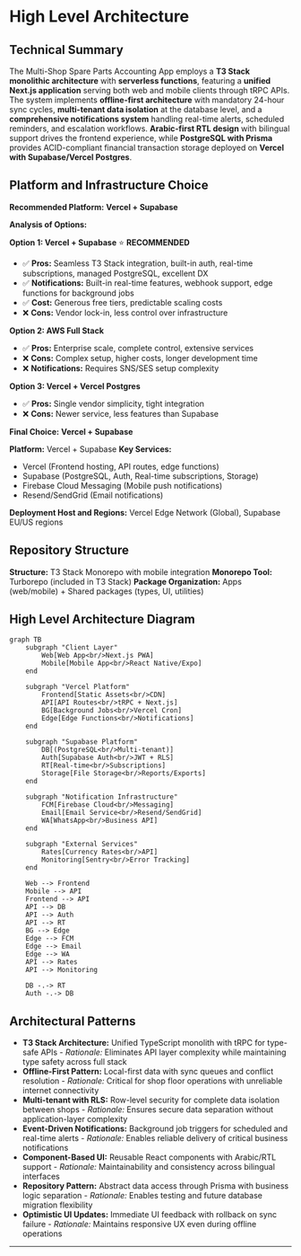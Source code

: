 # High Level Architecture

## Technical Summary

The Multi-Shop Spare Parts Accounting App employs a **T3 Stack monolithic architecture** with **serverless functions**, featuring a **unified Next.js application** serving both web and mobile clients through tRPC APIs. The system implements **offline-first architecture** with mandatory 24-hour sync cycles, **multi-tenant data isolation** at the database level, and a **comprehensive notifications system** handling real-time alerts, scheduled reminders, and escalation workflows. **Arabic-first RTL design** with bilingual support drives the frontend experience, while **PostgreSQL with Prisma** provides ACID-compliant financial transaction storage deployed on **Vercel with Supabase/Vercel Postgres**.

## Platform and Infrastructure Choice

**Recommended Platform:** **Vercel + Supabase**

**Analysis of Options:**

**Option 1: Vercel + Supabase** ⭐ **RECOMMENDED**
- ✅ **Pros:** Seamless T3 Stack integration, built-in auth, real-time subscriptions, managed PostgreSQL, excellent DX
- ✅ **Notifications:** Built-in real-time features, webhook support, edge functions for background jobs
- ✅ **Cost:** Generous free tiers, predictable scaling costs
- ❌ **Cons:** Vendor lock-in, less control over infrastructure

**Option 2: AWS Full Stack**
- ✅ **Pros:** Enterprise scale, complete control, extensive services
- ❌ **Cons:** Complex setup, higher costs, longer development time
- ❌ **Notifications:** Requires SNS/SES setup complexity

**Option 3: Vercel + Vercel Postgres**
- ✅ **Pros:** Single vendor simplicity, tight integration
- ❌ **Cons:** Newer service, less features than Supabase

**Final Choice:** **Vercel + Supabase**

**Platform:** Vercel + Supabase
**Key Services:**
- Vercel (Frontend hosting, API routes, edge functions)
- Supabase (PostgreSQL, Auth, Real-time subscriptions, Storage)
- Firebase Cloud Messaging (Mobile push notifications)
- Resend/SendGrid (Email notifications)

**Deployment Host and Regions:** Vercel Edge Network (Global), Supabase EU/US regions

## Repository Structure

**Structure:** T3 Stack Monorepo with mobile integration
**Monorepo Tool:** Turborepo (included in T3 Stack)
**Package Organization:** Apps (web/mobile) + Shared packages (types, UI, utilities)

## High Level Architecture Diagram

```mermaid
graph TB
    subgraph "Client Layer"
        Web[Web App<br/>Next.js PWA]
        Mobile[Mobile App<br/>React Native/Expo]
    end

    subgraph "Vercel Platform"
        Frontend[Static Assets<br/>CDN]
        API[API Routes<br/>tRPC + Next.js]
        BG[Background Jobs<br/>Vercel Cron]
        Edge[Edge Functions<br/>Notifications]
    end

    subgraph "Supabase Platform"
        DB[(PostgreSQL<br/>Multi-tenant)]
        Auth[Supabase Auth<br/>JWT + RLS]
        RT[Real-time<br/>Subscriptions]
        Storage[File Storage<br/>Reports/Exports]
    end

    subgraph "Notification Infrastructure"
        FCM[Firebase Cloud<br/>Messaging]
        Email[Email Service<br/>Resend/SendGrid]
        WA[WhatsApp<br/>Business API]
    end

    subgraph "External Services"
        Rates[Currency Rates<br/>API]
        Monitoring[Sentry<br/>Error Tracking]
    end

    Web --> Frontend
    Mobile --> API
    Frontend --> API
    API --> DB
    API --> Auth
    API --> RT
    BG --> Edge
    Edge --> FCM
    Edge --> Email
    Edge --> WA
    API --> Rates
    API --> Monitoring

    DB -.-> RT
    Auth -.-> DB
```

## Architectural Patterns

- **T3 Stack Architecture:** Unified TypeScript monolith with tRPC for type-safe APIs - _Rationale:_ Eliminates API layer complexity while maintaining type safety across full stack
- **Offline-First Pattern:** Local-first data with sync queues and conflict resolution - _Rationale:_ Critical for shop floor operations with unreliable internet connectivity
- **Multi-tenant with RLS:** Row-level security for complete data isolation between shops - _Rationale:_ Ensures secure data separation without application-layer complexity
- **Event-Driven Notifications:** Background job triggers for scheduled and real-time alerts - _Rationale:_ Enables reliable delivery of critical business notifications
- **Component-Based UI:** Reusable React components with Arabic/RTL support - _Rationale:_ Maintainability and consistency across bilingual interfaces
- **Repository Pattern:** Abstract data access through Prisma with business logic separation - _Rationale:_ Enables testing and future database migration flexibility
- **Optimistic UI Updates:** Immediate UI feedback with rollback on sync failure - _Rationale:_ Maintains responsive UX even during offline operations

---
